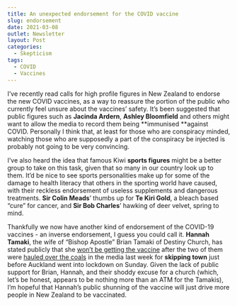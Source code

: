 ```yaml
---
title: An unexpected endorsement for the COVID vaccine
slug: endorsement
date: 2021-03-08
outlet: Newsletter
layout: Post
categories:
  - Skepticism
tags:
  - COVID
  - Vaccines
---
```


I’ve recently read calls for high profile figures in New Zealand to endorse the new COVID vaccines, as a way to reassure the portion of the public who currently feel unsure about the vaccines’ safety. It’s been suggested that public figures such as **Jacinda Ardern**, **Ashley Bloomfield** and others might want to allow the media to record them being **immunised **against COVID. Personally I think that, at least for those who are conspiracy minded, watching those who are supposedly a part of the conspiracy be injected is probably not going to be very convincing.

<!-- more -->

I’ve also heard the idea that famous Kiwi **sports figures** might be a better group to take on this task, given that so many in our country look up to them. It’d be nice to see sports personalities make up for some of the damage to health literacy that others in the sporting world have caused, with their reckless endorsement of useless supplements and dangerous treatments. **Sir Colin Meads**’ thumbs up for **Te Kiri Gold**, a bleach based “cure” for cancer, and **Sir Bob Charles**’ hawking of deer velvet, spring to mind.

Thankfully we now have another kind of endorsement of the COVID-19 vaccines - an inverse endorsement, I guess you could call it. **Hannah Tamaki**, the wife of “Bishop Apostle” Brian Tamaki of Destiny Church, has stated publicly that she [won’t be getting the vaccine](https://www.newshub.co.nz/home/new-zealand/2021/03/hannah-tamaki-refuses-covid-19-vaccine-as-husband-brian-compares-media-to-kkk-lynch-mob.html) after the two of them were [hauled over the coals](https://www.rnz.co.nz/national/programmes/checkpoint/audio/2018786152/brian-tamaki-responds-to-criticism-after-leaving-auckland-on-eve-of-lockdown) in the media last week for **skipping town** just before Auckland went into lockdown on Sunday. Given the lack of public support for Brian, Hannah, and their shoddy excuse for a church (which, let’s be honest, appears to be nothing more than an ATM for the Tamakis), I’m hopeful that Hannah’s public shunning of the vaccine will just drive more people in New Zealand to be vaccinated.
